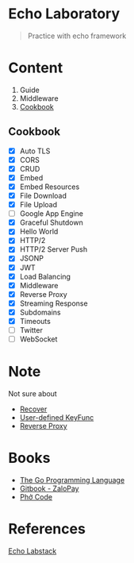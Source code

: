 # Echo Laboratory
> Practice with echo framework

# Content
1. Guide
1. Middleware
1. [Cookbook](#cookbook)

## Cookbook
- [x] Auto TLS
- [x] CORS
- [x] CRUD
- [x] Embed
- [x] Embed Resources
- [x] File Download
- [x] File Upload
- [ ] Google App Engine
- [x] Graceful Shutdown
- [x] Hello World
- [x] HTTP/2
- [x] HTTP/2 Server Push
- [x] JSONP
- [x] JWT
- [x] Load Balancing
- [x] Middleware
- [x] Reverse Proxy
- [x] Streaming Response
- [x] Subdomains
- [x] Timeouts
- [ ] Twitter
- [ ] WebSocket

# Note
Not sure about
- [Recover](https://echo.labstack.com/middleware/recover/)
- [User-defined KeyFunc](https://echo.labstack.com/cookbook/jwt/)
- [Reverse Proxy](https://echo.labstack.com/cookbook/reverse-proxy/)

# Books
- [The Go Programming Language](https://drive.google.com/file/d/1H4ORFCaQFAndCmV5WrLmh1TLI0XnRJbc/view?usp=sharing)
- [Gitbook - ZaloPay](https://zalopay-oss.github.io/go-advanced/)
- [Phở Code](https://phocode.com/golang/go-lap-trinh-go/#google_vignette)

# References
[Echo Labstack](https://echo.labstack.com/)
